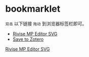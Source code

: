 # bookmarklet

`双击` 以下链接 `拖动` 到浏览器标签栏即可。

- <a href="javascript: function loadSVG(src) {  return new Promise((resolve) => {    let ajax = new XMLHttpRequest();    ajax.open('GET', src, true);    ajax.send();    ajax.onload = function (e) {      let div = document.createElement('div');      div.innerHTML = ajax.responseText;      let svg = div.childNodes[1];      resolve(svg);    }  })}function revise() {  console.log(`【MP_SVG_REVISE】 Start`);  let ueditor = document.getElementById('ueditor_0');  let view = ueditor.contentDocument.getElementsByClassName('view')[0];  let embeds = view.querySelectorAll('embed');  console.log(`【MP_SVG_REVISE】 检测到 ${embeds.length} 个目标……`);  let promises = [];  embeds.forEach((embed, index) => {    console.log(`【MP_SVG_REVISE】 第 ${index} 个……`);    let parent_node = embed.parentNode;    promises.push(new Promise(resolve => {      loadSVG(embed.src).then(svg => {        parent_node.insertBefore(svg, embed);        parent_node.removeChild(embed);        resolve();      })    }))  });  Promise.all(promises).then(() => {    console.log('Revise complete！');    alert('Revise complete！');  })}revise()">Rivise MP Editor SVG</a>
- <a class="button" href="javascript:var d=document,s=d.createElement('script');s.src='https://www.zotero.org/bookmarklet/loader.js';(d.body?d.body:d.documentElement).appendChild(s);void(0);">Save to Zotero</a>


<a href="javascript: function loadSVG(src) {  return new Promise((resolve) => {    let ajax = new XMLHttpRequest();    ajax.open('GET', src, true);    ajax.send();    ajax.onload = function (e) {      let div = document.createElement('div');      div.innerHTML = ajax.responseText;      let svg = div.childNodes[1];      resolve(svg);    }  })}function revise() {  console.log(`【MP_SVG_REVISE】 Start`);  let ueditor = document.getElementById('ueditor_0');  let view = ueditor.contentDocument.getElementsByClassName('view')[0];  let embeds = view.querySelectorAll('embed');  console.log(`【MP_SVG_REVISE】 检测到 ${embeds.length} 个目标……`);  let promises = [];  embeds.forEach((embed, index) => {    console.log(`【MP_SVG_REVISE】 第 ${index} 个……`);    let parent_node = embed.parentNode;    promises.push(new Promise(resolve => {      loadSVG(embed.src).then(svg => {        parent_node.insertBefore(svg, embed);        parent_node.removeChild(embed);        resolve();      })    }))  });  Promise.all(promises).then(() => {    console.log('Revise complete！');    alert('Revise complete！');  })}revise()">Rivise MP Editor SVG</a>
